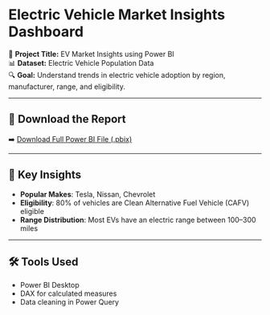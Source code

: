 # Electric Vehicle Market Insights Dashboard

🚗 **Project Title:** EV Market Insights using Power BI  
📊 **Dataset:** Electric Vehicle Population Data  
🔍 **Goal:** Understand trends in electric vehicle adoption by region, manufacturer, range, and eligibility.

---

## 📂 Download the Report

➡️ [Download Full Power BI File (.pbix)](./EV_Market_Insights.pbix)

---

## 📑 Key Insights

- **Popular Makes**: Tesla, Nissan, Chevrolet
- **Eligibility**: 80% of vehicles are Clean Alternative Fuel Vehicle (CAFV) eligible
- **Range Distribution**: Most EVs have an electric range between 100–300 miles

---

## 🛠️ Tools Used
- Power BI Desktop
- DAX for calculated measures
- Data cleaning in Power Query
